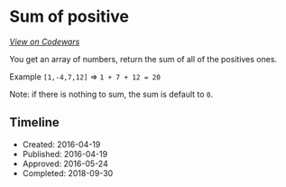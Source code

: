 # Sum of positive
[*View on Codewars*](https://www.codewars.com/kata/sum-of-positive)

You get an array of numbers, return the sum of all of the positives ones.

Example `[1,-4,7,12]` => `1 + 7 + 12 = 20`

Note: if there is nothing to sum, the sum is default to `0`.


## Timeline
- Created: 2016-04-19
- Published: 2016-04-19
- Approved: 2016-05-24
- Completed: 2018-09-30
